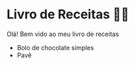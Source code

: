 # Livro de Receitas :woman_cook:

Olá! Bem vido ao meu livro de receitas

* Bolo de chocolate simples
* Pavê